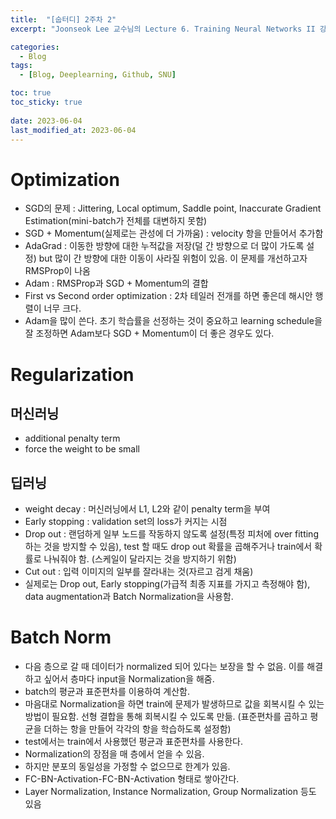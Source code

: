 ```yaml
---
title:  "[숩터디] 2주차 2"
excerpt: "Joonseok Lee 교수님의 Lecture 6. Training Neural Networks II 강의 요약"

categories:
  - Blog
tags:
  - [Blog, Deeplearning, Github, SNU]

toc: true
toc_sticky: true
 
date: 2023-06-04
last_modified_at: 2023-06-04
---
```


# Optimization
- SGD의 문제 : Jittering, Local optimum, Saddle point, Inaccurate Gradient Estimation(mini-batch가 전체를 대변하지 못함)
- SGD + Momentum(실제로는 관성에 더 가까움) : velocity 항을 만들어서 추가함
- AdaGrad : 이동한 방향에 대한 누적값을 저장(덜 간 방향으로 더 많이 가도록 설정) but 많이 간 방향에 대한 이동이 사라질 위험이 있음. 이 문제를 개선하고자 RMSProp이 나옴
- Adam : RMSProp과 SGD + Momentum의 결합
- First vs Second order optimization : 2차 테일러 전개를 하면 좋은데 해시안 행렬이 너무 크다.
- Adam을 많이 쓴다. 초기 학습률을 선정하는 것이 중요하고 learning schedule을 잘 조정하면 Adam보다 SGD + Momentum이 더 좋은 경우도 있다.

# Regularization
##  머신러닝
- additional penalty term
- force the weight to be small
## 딥러닝
- weight decay : 머신러닝에서 L1, L2와 같이 penalty term을 부여
- Early stopping : validation set의 loss가 커지는 시점
- Drop out : 랜덤하게 일부 노드를 작동하지 않도록 설정(특정 피처에 over fitting 하는 것을 방지할 수 있음), test 할 때도 drop out 확률을 곱해주거나 train에서 확률로 나눠줘야 함. (스케일이 달라지는 것을 방지하기 위함)
- Cut out : 입력 이미지의 일부를 잘라내는 것(자르고 검게 채움)
- 실제로는 Drop out, Early stopping(가급적 최종 지표를 가지고 측정해야 함), data augmentation과 Batch Normalization을 사용함.

# Batch Norm
- 다음 층으로 갈 때 데이터가 normalized 되어 있다는 보장을 할 수 없음. 이를 해결하고 싶어서 층마다 input을 Normalization을 해줌.
- batch의 평균과 표준편차를 이용하여 계산함. 
- 마음대로 Normalization을 하면 train에 문제가 발생하므로 값을 회복시킬 수 있는 방법이 필요함. 선형 결합을 통해 회복시킬 수 있도록 만듦. (표준편차를 곱하고 평균을 더하는 항을 만들어 각각의 항을 학습하도록 설정함)
- test에서는 train에서 사용했던 평균과 표준편차를 사용한다.
- Normalization의 장점을 매 층에서 얻을 수 있음.
- 하지만 분포의 동일성을 가정할 수 없으므로 한계가 있음.
- FC-BN-Activation-FC-BN-Activation 형태로 쌓아간다.
- Layer Normalization, Instance Normalization, Group Normalization 등도 있음
